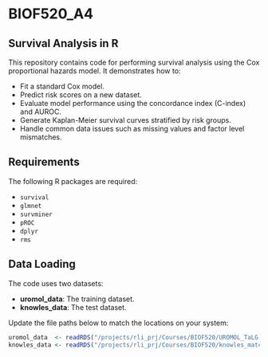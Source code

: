 # BIOF520_A4

## Survival Analysis in R

This repository contains code for performing survival analysis using the Cox proportional hazards model. It demonstrates how to:
- Fit a standard Cox model.
- Predict risk scores on a new dataset.
- Evaluate model performance using the concordance index (C-index) and AUROC.
- Generate Kaplan-Meier survival curves stratified by risk groups.
- Handle common data issues such as missing values and factor level mismatches.

## Requirements

The following R packages are required:
- `survival`
- `glmnet`
- `survminer`
- `pROC`
- `dplyr`
- `rms`

## Data Loading

The code uses two datasets:

- **uromol_data**: The training dataset.
- **knowles_data**: The test dataset.

Update the file paths below to match the locations on your system:

```r
uromol_data  <- readRDS("/projects/rli_prj/Courses/BIOF520/UROMOL_TaLG.teachingcohort.rds")
knowles_data <- readRDS("/projects/rli_prj/Courses/BIOF520/knowles_matched_TaLG_final.rds")


